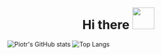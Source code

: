 

<div align='center' ><h1> Hi there <img style='width: 50px' src='https://c.tenor.com/SNL9_xhZl9oAAAAi/waving-hand-joypixels.gif'>
</h1></div>


![Piotr's GitHub stats](https://github-readme-stats.vercel.app/api?username=janek2204&show_icons=true&theme=noctis_minimus)      ![Top Langs](https://github-readme-stats.vercel.app/api/top-langs/?username=janek2204&show_icons=true&theme=noctis_minimus)


<!--
**janek2204/janek2204** is a ✨ _special_ ✨ repository because its `README.md` (this file) appears on your GitHub profile.

Here are some ideas to get you started:

- 🔭 I’m currently working on ...
- 🌱 I’m currently learning ...
- 👯 I’m looking to collaborate on ...
- 🤔 I’m looking for help with ...
- 💬 Ask me about ...
- 📫 How to reach me: ...
- 😄 Pronouns: ...
- ⚡ Fun fact: ...



-->
